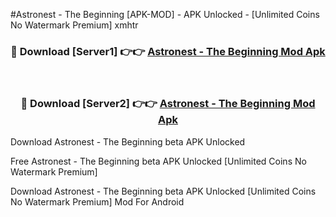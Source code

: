#Astronest - The Beginning [APK-MOD] - APK Unlocked - [Unlimited Coins No Watermark Premium] xmhtr



<div align="center">

<h3>🔴 Download [Server1] 👉👉 <a href="https://momento.my/?title=Astronest_-_The_Beginning">Astronest - The Beginning Mod Apk</a></h3><br>

<h3>🔴 Download [Server2] 👉👉 <a href="https://momento.my/?title=Astronest_-_The_Beginning">Astronest - The Beginning Mod Apk</a></h3>
</div>



Download Astronest - The Beginning beta APK Unlocked

Free Astronest - The Beginning beta APK Unlocked [Unlimited Coins No Watermark Premium]

Download Astronest - The Beginning beta APK Unlocked [Unlimited Coins No Watermark Premium] Mod For Android
